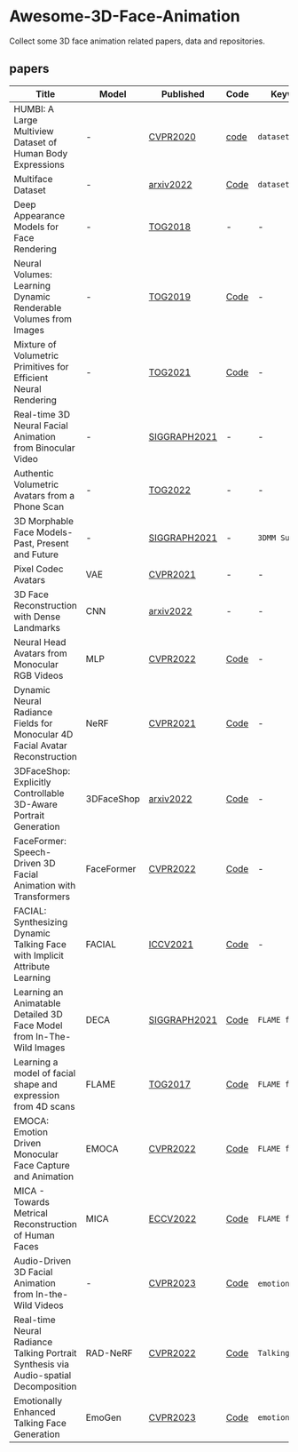 # Awesome-3D-Face-Animation

Collect some 3D face animation related papers, data and repositories.

## papers

| Title                  | Model                  | Published                                                    | Code                                                         | Keywords                                                     | Inputs                                                     |
| ---------------------- | ---------------------- | ------------------------------------------------------------ | ------------------------------------------------------------ | ------------------------------------------------------------ |------------------------------------------------------------ |
|HUMBI: A Large Multiview Dataset of Human Body Expressions | - | [CVPR2020](https://openaccess.thecvf.com/content_CVPR_2020/papers/Yu_HUMBI_A_Large_Multiview_Dataset_of_Human_Body_Expressions_CVPR_2020_paper.pdf) | [code](https://humbi-data.net/) | `dataset` | - |
|Multiface Dataset | - | [arxiv2022](https://arxiv.org/pdf/2207.11243.pdf) | [Code](https://github.com/facebookresearch/multiface) | `dataset` | - |
|Deep Appearance Models for Face Rendering | - | [TOG2018](https://dl.acm.org/doi/pdf/10.1145/3197517.3201401) | - | - | `video` |
|Neural Volumes: Learning Dynamic Renderable Volumes from Images | - | [TOG2019](https://arxiv.org/pdf/1906.07751.pdf) | [Code](https://github.com/facebookresearch/neuralvolumes) | - | `imgs` |
|Mixture of Volumetric Primitives for Efficient Neural Rendering| - | [TOG2021](https://arxiv.org/pdf/2103.01954.pdf) | [Code](https://github.com/facebookresearch/mvp) | - | - |
|Real-time 3D Neural Facial Animation from Binocular Video | - | [SIGGRAPH2021](https://dl.acm.org/doi/pdf/10.1145/3450626.3459806) | - | - | `video` |
|Authentic Volumetric Avatars from a Phone Scan| - | [TOG2022](https://drive.google.com/file/d/1i4NJKAggS82wqMamCJ1OHRGgViuyoY6R/view) | - | - | `video` |
|3D Morphable Face Models- Past, Present and Future| - |[SIGGRAPH2021](https://arxiv.org/pdf/1909.01815.pdf) | - | `3DMM Survey` | - |
|Pixel Codec Avatars| VAE |[CVPR2021](https://ieeexplore.ieee.org/stamp/stamp.jsp?tp=&arnumber=9577690)| - | - | `video` |
|3D Face Reconstruction with Dense Landmarks| CNN |[arxiv2022](https://arxiv.org/pdf/2204.02776.pdf)| - | - |`video`|
|Neural Head Avatars from Monocular RGB Videos| MLP | [CVPR2022](https://arxiv.org/pdf/2112.01554.pdf)| [Code](https://github.com/philgras/neural-head-avatars) | - | `video`|  
|Dynamic Neural Radiance Fields for Monocular 4D Facial Avatar Reconstruction| NeRF | [CVPR2021](https://openaccess.thecvf.com/content/CVPR2021/papers/Gafni_Dynamic_Neural_Radiance_Fields_for_Monocular_4D_Facial_Avatar_Reconstruction_CVPR_2021_paper.pdf)| [Code](https://github.com/gafniguy/4D-Facial-Avatars)| - | `video` |
|3DFaceShop: Explicitly Controllable 3D-Aware Portrait Generation | 3DFaceShop | [arxiv2022](https://arxiv.org/pdf/2209.05434.pdf) | [Code](https://github.com/junshutang/3DFaceShop) | - | `img` | 
|FaceFormer: Speech-Driven 3D Facial Animation with Transformers | FaceFormer | [CVPR2022](https://arxiv.org/pdf/2112.05329v4.pdf) | [Code](https://github.com/EvelynFan/FaceFormer) | - | `img`+`audio` |
|FACIAL: Synthesizing Dynamic Talking Face with Implicit Attribute Learning | FACIAL | [ICCV2021](https://arxiv.org/pdf/2108.07938v1.pdf) | [Code](https://github.com/zhangchenxu528/FACIAL) | - | `img`+`audio` |
|Learning an Animatable Detailed 3D Face Model from In-The-Wild Images | DECA | [SIGGRAPH2021](https://files.is.tue.mpg.de/black/papers/SIGGRAPH21_DECA.pdf) | [Code](https://github.com/yfeng95/DECA) | `FLAME family` | `img` |
|Learning a model of facial shape and expression from 4D scans | FLAME | [TOG2017](https://ps.is.mpg.de/uploads_file/attachment/attachment/400/paper.pdf) | [Code](https://flame.is.tue.mpg.de/) | `FLAME family` | `img` |
|EMOCA: Emotion Driven Monocular Face Capture and Animation | EMOCA | [CVPR2022](https://ps.is.mpg.de/uploads_file/attachment/attachment/686/EMOCA__CVPR22.pdf) | [Code](https://github.com/radekd91/emoca) | `FLAME family` | `img` |
|MICA - Towards Metrical Reconstruction of Human Faces | MICA | [ECCV2022](https://arxiv.org/pdf/2204.06607.pdf) | [Code](https://zielon.github.io/mica/) | `FLAME family` | `img` |
| Audio-Driven 3D Facial Animation from In-the-Wild Videos | - | [CVPR2023](https://arxiv.org/pdf/2306.11541) | [Code](https://faw3d.github.io/) | `emotion`+`dataset` | `audio`|
| Real-time Neural Radiance Talking Portrait Synthesis via Audio-spatial Decomposition | RAD-NeRF | [CVPR2022](https://arxiv.org/pdf/2211.12368) | [Code](https://github.com/ashawkey/RAD-NeRF) | `Talking Potrait` | `audio` |
| Emotionally Enhanced Talking Face Generation | EmoGen | [CVPR2023](https://arxiv.org/pdf/2303.11548) | [Code](https://github.com/sahilg06/EmoGen) | `emotion` | `video` |


